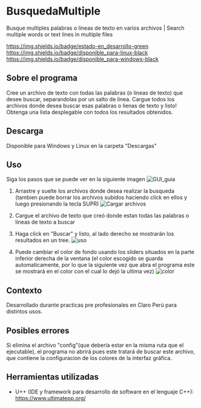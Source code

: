 # BusquedaMultiple
Busque multiples palabras o lineas de texto en varios archivos | Search multiple words or text lines in multiple files

https://img.shields.io/badge/estado-en_desarrollo-green
https://img.shields.io/badge/disponible_para-linux-black
https://img.shields.io/badge/disponible_para-windows-black

## Sobre el programa
Cree un archivo de texto con todas las palabras (o lineas de texto) que desee buscar, separandolas por un salto de línea. Cargue todos los archivos donde desea buscar esas palabras o lienas de texto y listo! Obtenga una lista desplegable con todos los resultados obtenidos.

## Descarga
Disponible para Windows y Linux en la carpeta "Descargas"

## Uso
Siga los pasos que se puede ver en la siguiente imagen
![GUI_guia](https://github.com/victorhg28/BusquedaMultiple/assets/53150635/0736c477-eabe-4270-9629-4cec072e1168)

  1. Arrastre y suelte los archivos donde desea realizar la busqueda (tambien puede borrar los archivos subidos haciendo click en ellos y luego presionando la tecla SUPR)
     ![Cargar archivos](https://github.com/victorhg28/BusquedaMultiple/assets/53150635/eed68a74-8e91-4493-bd0b-15d17ca590e0)

  2. Cargue el archivo de texto que creó donde estan todas las palabras o lineas de texto a buscar
  3. Haga click en "Buscar" y listo, al lado derecho se mostrarán los resultados en un tree.
    ![uso](https://github.com/victorhg28/BusquedaMultiple/assets/53150635/9d2a7629-bbc1-4c03-9696-092b4180e39a)
  4. Puede cambiar el color de fondo usando los sliders situados en la parte inferior derecha de la ventana (el color escogido se guarda automaticamente, por lo que la siguiente vez que abra el programa este se mostrará en el color con el cual lo dejó la ultima vez)
     ![color](https://github.com/victorhg28/BusquedaMultiple/assets/53150635/b9e7f6f8-244a-4d14-baae-3578a486ed5d)

## Contexto
Desarrollado durante practicas pre profesionales en Claro Perú para distintos usos.

## Posibles errores
Si elimina el archivo "config"(que debería estar en la misma ruta que el ejecutable), el programa no abrirá pues este tratará de buscar este archivo, que contiene la configuracion de los colores de la interfaz gráfica.

## Herramientas utilizadas
- U++ (IDE y framework para desarrollo de software en el lenguaje C++): https://www.ultimatepp.org/
